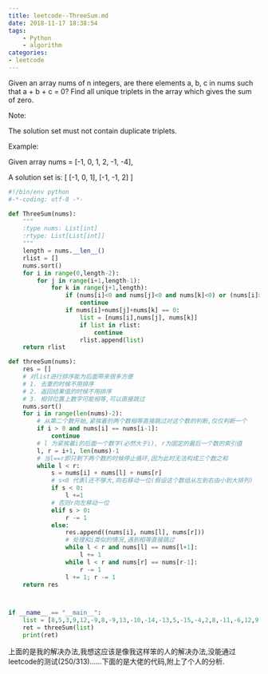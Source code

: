 ```yaml
---
title: leetcode--ThreeSum.md
date: 2018-11-17 18:38:54
tags:
    - Python
    - algorithm
categories:
- leetcode
---
```

Given an array nums of n integers, are there elements a, b, c in nums such that a + b + c = 0? Find all unique triplets in the array which gives the sum of zero.

Note:

The solution set must not contain duplicate triplets.

Example:

Given array nums = [-1, 0, 1, 2, -1, -4],

A solution set is:
[
  [-1, 0, 1],
  [-1, -1, 2]
]

```Python
#!/bin/env python
#-*-coding: utf-8 -*-

def ThreeSum(nums):
    """
    :type nums: List[int]
    :rtype: List[List[int]]
    """
    length = nums.__len__()
    rlist = []
    nums.sort()
    for i in range(0,length-2):
        for j in range(i+1,length-1):
            for k in range(j+1,length):
                if (nums[i]<0 and nums[j]<0 and nums[k]<0) or (nums[i]>0 and nums[j]>0 and nums[k]>0):
                    continue
                if nums[i]+nums[j]+nums[k] == 0:
                    list = [nums[i],nums[j], nums[k]]
                    if list in rlist:
                        continue
                    rlist.append(list)
    return rlist

def threeSum(nums):
    res = []
    # 对list进行排序能为后面带来很多方便
    # 1. 去重的时候不用排序
    # 2. 返回结果值的时候不用排序
    # 3. 相邻位置上数字可能相等,可以直接跳过
    nums.sort()
    for i in range(len(nums)-2):
        # 从第二个数开始,紧挨着的两个数相等直接跳过对这个数的判断,仅仅判断一个
        if i > 0 and nums[i] == nums[i-1]:
            continue
        # l 为紧挨着i的后面一个数字(必然大于i), r为固定的最后一个数的索引值
        l, r = i+1, len(nums)-1
        # 当l==r即只剩下两个数的时候停止循环,因为此时无法构成三个数之和
        while l < r:
            s = nums[i] + nums[l] + nums[r]
            # s<0 代表l还不够大,向右移动一位(假设这个数组从左到右由小到大排列)
            if s < 0:
                l +=1 
            # 否则r向左移动一位
            elif s > 0:
                r -= 1
            else:
                res.append((nums[i], nums[l], nums[r]))
                # 处理和i类似的情况,遇到相等直接跳过
                while l < r and nums[l] == nums[l+1]:
                    l += 1
                while l < r and nums[r] == nums[r-1]:
                    r -= 1
                l += 1; r -= 1
    return res 



if __name__ == "__main__":
    list = [8,5,3,9,12,-9,8,-9,13,-10,-14,-13,5,-15,-4,2,8,-11,-6,12,9,-15,13,11,13,13,6,-12,-15,-4,-6,0,-14,5,-14,5,3,2,4,2,7,5,4,-10,-3,7,7,-9,4,-14,10,-2,-13,8,-6,7,-1,7,11,-9,-12,-10,6,12,10,7,2,-9,-6,13,8,9,3,-11,14,-14,11,-2,14,0,-1,1,6,-7,-5,7,-14,9,0,4,7,-5,1,-2,14,-3,12,-6,-5,14,-8,-12,0,3,-8,-1]
    ret = threeSum(list)
    print(ret)
```
上面的是我的解决办法,我想这应该是像我这样笨的人的解决办法,没能通过leetcode的测试(250/313)......下面的是大佬的代码,附上了个人的分析.


